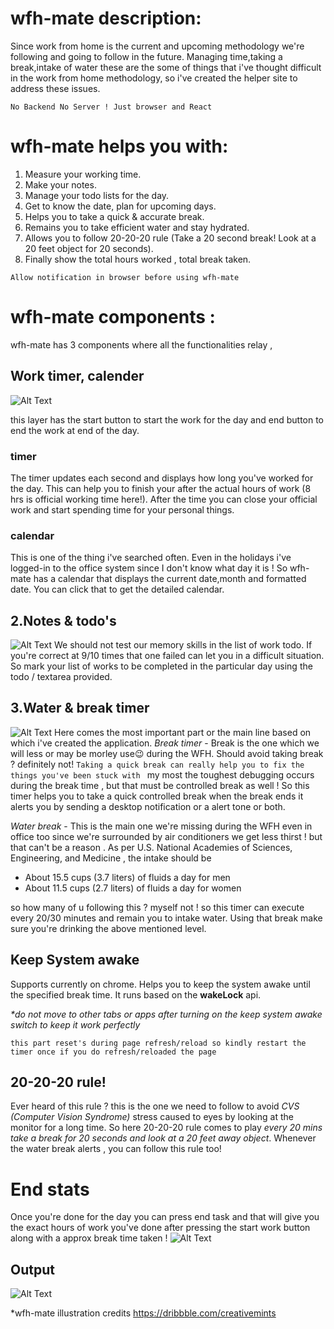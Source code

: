 # wfh-mate description: 
Since work from home is the current and upcoming methodology we're following and going to follow in the future. Managing time,taking a break,intake of water these are the some of things that i've thought difficult in the work from home methodology, so i've created the helper site to address these issues.

```No Backend No Server ! Just browser and React ```


# wfh-mate helps you with:

1. Measure your working time.
2. Make your notes.
3. Manage your todo lists for the day.
4. Get to know the date, plan for upcoming days.
5. Helps you to take a quick & accurate break.
6. Remains you to take efficient water and stay hydrated.
7. Allows you to follow 20-20-20 rule (Take a 20 second break! Look at a 20 feet object for 20 seconds).
8. Finally show the total hours worked , total break taken.

```Allow notification in browser before using wfh-mate```

# wfh-mate components : 
wfh-mate has 3 components where all the functionalities relay , 

## Work timer, calender
![Alt Text](https://dev-to-uploads.s3.amazonaws.com/i/l2liexgh6tf715f6nmck.png)

this layer has the start button to start the work for the day and end button to end the work at end of the day.
### timer
The timer updates each second and displays how long you've worked for the day. This can help you to finish your after the actual hours of work (8 hrs is official working time here!). After the time you can close your official work and start spending time for your personal things.

### calendar
This is one of the thing i've searched often. Even in the holidays i've logged-in to the office system since I don't know what day it is ! So wfh-mate has a calendar that displays the current date,month and formatted date. You can click that to get the detailed calendar.

## 2.Notes & todo's 
![Alt Text](https://dev-to-uploads.s3.amazonaws.com/i/hppfdcthsjuogwghb84l.png)
We should not test our memory skills in the list of work todo. If you're correct at 9/10 times that one failed can let you in a difficult situation. So mark your list of works to be completed in the particular day using the todo / textarea provided. 

## 3.Water & break timer
![Alt Text](https://dev-to-uploads.s3.amazonaws.com/i/9i2n9n7eaj56w1cur98v.png)
Here comes the most important part or the main line based on which i've created the application. 
*Break timer* - Break is the one which we will less or may be morley use😉 during the WFH. Should avoid taking break ? definitely not!
```Taking a quick break can really help you to fix the things you've been stuck with ``` my most the toughest debugging occurs during the break time , but that must be controlled break as well ! So this timer helps you to take a quick controlled break when the break ends it alerts you by sending a desktop notification or a alert tone or both.

*Water break* - This is the main one we're missing during the WFH even in office too since we're surrounded by air conditioners we get less thirst ! but that can't be a reason . As per U.S. National Academies of Sciences, Engineering, and Medicine , the intake should be 
* About 15.5 cups (3.7 liters) of fluids a day for men
* About 11.5 cups (2.7 liters) of fluids a day for women

so how many of u following this ? myself not ! so this timer can execute every 20/30 minutes and remain you to intake water. Using that break make sure you're drinking the above mentioned level.

## Keep System awake
Supports currently on chrome. Helps you to keep the system awake until the specified break time. It runs based on the **wakeLock** api. 

_*do not move to other tabs or apps after turning on the keep system awake switch to keep it work perfectly_

```this part reset's during page refresh/reload so kindly restart the timer once if you do refresh/reloaded the page```

## 20-20-20 rule!
Ever heard of this rule ? this is the one we need to follow to avoid *CVS (Computer Vision Syndrome)*  stress caused to eyes by looking at the monitor for a long time.
So here 20-20-20 rule comes to play _every 20 mins take a break for 20 seconds and look at a 20 feet away object_. Whenever the water break alerts , you can follow this rule too! 

# End stats
Once you're done for the day you can press end task and that will give you the exact hours of work you've done after pressing the start work button along with a approx break time taken ! 
![Alt Text](https://dev-to-uploads.s3.amazonaws.com/i/nds1vw5u6sdn58pc5jeu.png)

## Output
![Alt Text](https://dev-to-uploads.s3.amazonaws.com/i/2ycrah0j26p11gtq2gby.gif)

*wfh-mate illustration credits https://dribbble.com/creativemints
